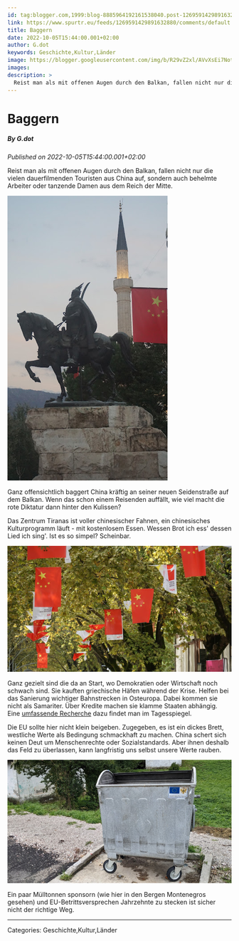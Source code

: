```yaml
---
id: tag:blogger.com,1999:blog-8885964192161538040.post-1269591429891632880
link: https://www.spurtr.eu/feeds/1269591429891632880/comments/default
title: Baggern
date: 2022-10-05T15:44:00.001+02:00
author: G.dot
keywords: Geschichte,Kultur,Länder
image: https://blogger.googleusercontent.com/img/b/R29vZ2xl/AVvXsEi7NotDRsfMr4JkM5aUUHntEZuqXuZ9e3osgCuVxnWEzpUuP1kMBKpGI2Lju66A17Dr7O5QCCC4KLnRdrao22ye60mBs60ujMFPN_dB3pIBCoqOzAfK52bZG4QahcnCzPoplJMxS_If32k/s72-w360-h640-c/1664779157077826-0.png
images: 
description: >
  Reist man als mit offenen Augen durch den Balkan, fallen nicht nur die vielen dauerfilmenden Touristen aus China auf, sondern auch behelmte Arbeiter oder tanzende Damen aus dem Reich der Mitte. Ganz offensichtlich baggert China kräftig an seiner neuen Seidenstraße auf dem Balkan.
---
```

# Baggern
##### By G.dot
_Published on 2022-10-05T15:44:00.001+02:00_

Reist man als mit offenen Augen durch den Balkan, fallen nicht nur die vielen dauerfilmenden Touristen aus China auf, sondern auch behelmte Arbeiter oder tanzende Damen aus dem Reich der Mitte.

  

[![](pics/1664779157077826-0.png)](pics/1664779157077826-0.png)

  

Ganz offensichtlich baggert China kräftig an seiner neuen Seidenstraße auf dem Balkan. Wenn das schon einem Reisenden auffällt, wie viel macht die rote Diktatur dann hinter den Kulissen? 

Das Zentrum Tiranas ist voller chinesischer Fahnen, ein chinesisches Kulturprogramm läuft - mit kostenlosem Essen. Wessen Brot ich ess' dessen Lied ich sing'. Ist es so simpel? Scheinbar.

  

[![](pics/1664779261696682-0.png)](pics/1664779261696682-0.png)

  

Ganz gezielt sind die da an Start, wo Demokratien oder Wirtschaft noch schwach sind. Sie kauften griechische Häfen während der Krise. Helfen bei das Sanierung wichtiger Bahnstrecken in Osteuropa. Dabei kommen sie nicht als Samariter. Über Kredite machen sie klamme Staaten abhängig. Eine [umfassende Recherche](https://interaktiv.tagesspiegel.de/lab/china-der-gefuerchtete-partner/) dazu findet man im Tagesspiegel.

Die EU sollte hier nicht klein beigeben. Zugegeben, es ist ein dickes Brett, westliche Werte als Bedingung schmackhaft zu machen. China schert sich keinen Deut um Menschenrechte oder Sozialstandards. Aber ihnen deshalb das Feld zu überlassen, kann langfristig uns selbst unsere Werte rauben.

  

[![](pics/1664893426123316-0.png)](pics/1664893426123316-0.png)

  

Ein paar Mülltonnen sponsorn (wie hier in den Bergen Montenegros gesehen) und EU-Betrittsversprechen Jahrzehnte zu stecken ist sicher nicht der richtige Weg.

---
Categories: Geschichte,Kultur,Länder